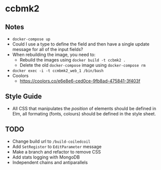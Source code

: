 # ccbmk2

## Notes

* `docker-compose up`
* Could I use a type to define the field and then have a single update message for all of the input fields?
* When rebuilding the image, you need to:
    * Rebuild the images using `docker build -t ccbmk2 .`
    * Delete the old `docker-compose` image using `docker-compose rm`
* `docker exec -i -t ccmbmk2_web_1 /bin/bash`
* Coolors
    * https://coolors.co/e6e8e6-ced0ce-9fb8ad-475841-3f403f

## Style Guide

* All CSS that manipulates the *position* of elements should be defined in Elm, all formating (fonts, colours) should be defined in the style sheet.

## TODO

* Change build url to `/build-coiledcoil`
* Add `SetRegister` to `EditParameter` message
* Make a branch and refactor to remove CSS
* Add stats logging with MongoDB
* Independent chains and antiparallels